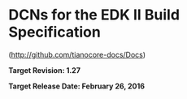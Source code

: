 # DCNs for the EDK II Build Specification

(http://github.com/tianocore-docs/Docs)

**Target Revision: 1.27**

**Target Release Date: February 26, 2016**